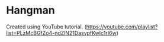 # Hangman
Created using YouTube tutorial. (https://youtube.com/playlist?list=PLzMcBGfZo4-ndZlN21DasvpfKwIc1rI6w)
